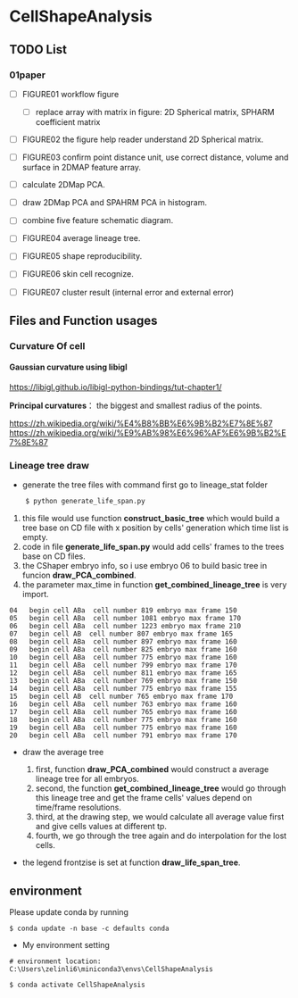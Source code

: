 # CellShapeAnalysis

## TODO List

### 01paper
- [ ] FIGURE01 workflow figure 
    - [ ] replace array with matrix in figure: 2D Spherical matrix, SPHARM coefficient matrix

- [ ] FIGURE02 the figure help reader understand 2D Spherical matrix.

- [ ] FIGURE03 confirm point distance unit, use correct distance, volume and surface in 2DMAP feature array.
- [ ] calculate 2DMap PCA.
- [ ] draw 2DMap PCA and SPAHRM PCA in histogram.
- [ ] combine five feature schematic diagram.

- [ ] FIGURE04 average lineage tree.

- [ ] FIGURE05 shape reproducibility.

- [ ] FIGURE06 skin cell recognize.

- [ ] FIGURE07 cluster result (internal error and external error)
## Files and Function usages

### Curvature Of cell

#### Gaussian curvature using libigl

https://libigl.github.io/libigl-python-bindings/tut-chapter1/


**Principal curvatures**： the biggest and smallest radius of the points. 

https://zh.wikipedia.org/wiki/%E4%B8%BB%E6%9B%B2%E7%8E%87
https://zh.wikipedia.org/wiki/%E9%AB%98%E6%96%AF%E6%9B%B2%E7%8E%87


### Lineage tree draw
* generate the tree files with command first go to lineage_stat folder
```bash
    $ python generate_life_span.py  
```
1. this file would use function **construct_basic_tree** which would build a tree base on CD file with x position by cells' generation which time list is empty.
2. code in file **generate_life_span.py** would add cells' frames to the trees base on CD files.
3.  the CShaper embryo info, so i use embryo 06 to build basic tree in funcion **draw_PCA_combined**. 
4. the parameter max_time in function **get_combined_lineage_tree** is very import.
```
04   begin cell ABa  cell number 819 embryo max frame 150
05   begin cell ABa  cell number 1081 embryo max frame 170
06   begin cell ABa  cell number 1223 embryo max frame 210
07   begin cell AB  cell number 807 embryo max frame 165
08   begin cell ABa  cell number 897 embryo max frame 160
09   begin cell ABa  cell number 825 embryo max frame 160
10   begin cell ABa  cell number 775 embryo max frame 160
11   begin cell ABa  cell number 799 embryo max frame 170
12   begin cell ABa  cell number 811 embryo max frame 165
13   begin cell ABa  cell number 769 embryo max frame 150
14   begin cell ABa  cell number 775 embryo max frame 155
15   begin cell AB  cell number 765 embryo max frame 170
16   begin cell ABa  cell number 763 embryo max frame 160
17   begin cell ABa  cell number 765 embryo max frame 160
18   begin cell ABa  cell number 775 embryo max frame 160
19   begin cell ABa  cell number 775 embryo max frame 160
20   begin cell ABa  cell number 791 embryo max frame 170
```

* draw the average tree
    1. first, function **draw_PCA_combined** would construct a average lineage tree for all embryos.
    2. second, the function **get_combined_lineage_tree** would go through this lineage tree and get the frame cells' values depend on time/frame resolutions.
    3. third, at the drawing step, we would calculate all average value first and give cells values at different tp.
    4. fourth, we go through the tree again and do interpolation for the lost cells. 

* the legend frontzise is set at function **draw_life_span_tree**. 
## environment 
Please update conda by running

    $ conda update -n base -c defaults conda


*  My environment setting
```
# environment location: C:\Users\zelinli6\miniconda3\envs\CellShapeAnalysis

$ conda activate CellShapeAnalysis
```
    

